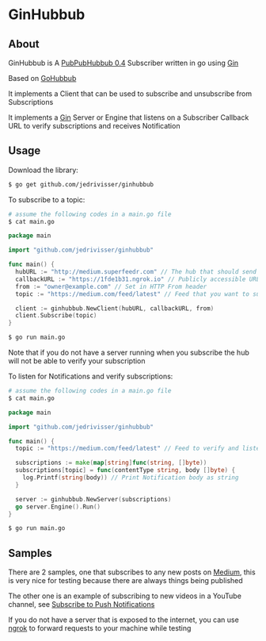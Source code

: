 # GinHubbub

## About

GinHubbub is A [PubPubHubbub 0.4][1] Subscriber written in go using [Gin][5]

Based on [GoHubbub][6]

It implements a Client that can be used to subscribe and unsubscribe from Subscriptions

It implements a [Gin][5] Server or Engine that listens on a Subscriber Callback URL to verify subscriptions and receives Notification

## Usage

Download the library:

```sh
$ go get github.com/jedrivisser/ginhubbub
```

To subscribe to a topic:

```sh
# assume the following codes in a main.go file
$ cat main.go
```

```go
package main

import "github.com/jedrivisser/ginhubbub"

func main() {
  hubURL := "http://medium.superfeedr.com" // The hub that should send you updates
  callbackURL := "https://1fde1b31.ngrok.io" // Publicly accessible URL where your server is running
  from := "owner@example.com" // Set in HTTP From header
  topic := "https://medium.com/feed/latest" // Feed that you want to subscribe to

  client := ginhubbub.NewClient(hubURL, callbackURL, from)
  client.Subscribe(topic)
}
```

```sh
$ go run main.go
```

Note that if you do not have a server running when you subscribe the hub will not be able to verify your subscription

To listen for Notifications and verify subscriptions:

```sh
# assume the following codes in a main.go file
$ cat main.go
```

```go
package main

import "github.com/jedrivisser/ginhubbub"

func main() {
  topic := "https://medium.com/feed/latest" // Feed to verify and listen for Notifications from

  subscriptions := make(map[string]func(string, []byte))
  subscriptions[topic] = func(contentType string, body []byte) {
    log.Printf(string(body)) // Print Notification body as string
  }

  server := ginhubbub.NewServer(subscriptions)
  go server.Engine().Run()
}
```

```sh
$ go run main.go
```

## Samples

There are 2 samples, one that subscribes to any new posts on [Medium][2], this is very nice for testing because there are always things being published

The other one is an example of subscribing to new videos in a YouTube channel, see [Subscribe to Push Notifications][3]

If you do not have a server that is exposed to the internet, you can use [ngrok][4] to forward requests to your machine while testing

[1]: https://pubsubhubbub.github.io/PubSubHubbub/pubsubhubbub-core-0.4.html
[2]: https://medium.com
[3]: https://developers.google.com/youtube/v3/guides/push_notifications
[4]: https://ngrok.com/
[5]: https://github.com/gin-gonic/gin
[6]: https://github.com/dpup/gohubbub